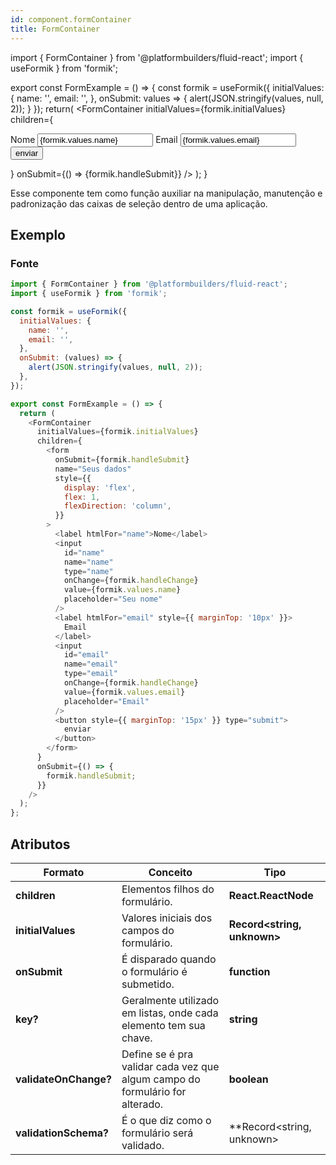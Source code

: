 ```yaml
---
id: component.formContainer
title: FormContainer
---
```


<!-- Component declaration begin -->

import { FormContainer } from '@platformbuilders/fluid-react';
import { useFormik } from 'formik';

export const FormExample = () => {
const formik = useFormik({
initialValues: {
name: '',
email: '',
},
onSubmit: values => {
alert(JSON.stringify(values, null, 2));
}
});
return(
<FormContainer
initialValues={formik.initialValues}
children={
<form onSubmit={formik.handleSubmit}
name="Seus dados"
style={{
            display: 'flex',
            flex: 1,
            flexDirection: 'column'
          }} >
<label htmlFor="name">Nome</label>
<input
            id="name"
            name="name"
            type="name"
            onChange={formik.handleChange}
            value={formik.values.name}
            placeholder="Seu nome"
          />
<label
htmlFor="email"
style={{marginTop: '10px'}} >Email</label>
<input
            id="email"
            name="email"
            type="email"
            onChange={formik.handleChange}
            value={formik.values.email}
            placeholder="Email"
          />
<button style={{marginTop: '15px'}} type="submit">
enviar
</button>
</form>
}
onSubmit={() => {formik.handleSubmit}}
/>
);
}

<!-- Component declaration end -->

<!-- Documentation begin -->

Esse componente tem como função auxiliar na manipulação, manutenção e padronização das caixas de seleção dentro de uma aplicação.

## Exemplo

<FormExample />

### Fonte

```javascript
import { FormContainer } from '@platformbuilders/fluid-react';
import { useFormik } from 'formik';

const formik = useFormik({
  initialValues: {
    name: '',
    email: '',
  },
  onSubmit: (values) => {
    alert(JSON.stringify(values, null, 2));
  },
});

export const FormExample = () => {
  return (
    <FormContainer
      initialValues={formik.initialValues}
      children={
        <form
          onSubmit={formik.handleSubmit}
          name="Seus dados"
          style={{
            display: 'flex',
            flex: 1,
            flexDirection: 'column',
          }}
        >
          <label htmlFor="name">Nome</label>
          <input
            id="name"
            name="name"
            type="name"
            onChange={formik.handleChange}
            value={formik.values.name}
            placeholder="Seu nome"
          />
          <label htmlFor="email" style={{ marginTop: '10px' }}>
            Email
          </label>
          <input
            id="email"
            name="email"
            type="email"
            onChange={formik.handleChange}
            value={formik.values.email}
            placeholder="Email"
          />
          <button style={{ marginTop: '15px' }} type="submit">
            enviar
          </button>
        </form>
      }
      onSubmit={() => {
        formik.handleSubmit;
      }}
    />
  );
};
```
## Atributos

| Formato               | Conceito                                                                     | Tipo                        |
| --------------------- | ---------------------------------------------------------------------------- | --------------------------- |
| **children**          | Elementos filhos do formulário.                                              | **React.ReactNode**         |
| **initialValues**     | Valores iniciais dos campos do formulário.                                   | **Record<string, unknown>** |
| **onSubmit**          | É disparado quando o formulário é submetido.                                 | **function**                |
| **key?**              | Geralmente utilizado em listas, onde cada elemento tem sua chave.            | **string**                  |
| **validateOnChange?** | Define se é pra validar cada vez que algum campo do formulário for alterado. | **boolean**                 |
| **validationSchema?** | É o que diz como o formulário será validado.                                 | \*\*Record<string, unknown> | undefined\*\* |


<!-- Documentation end -->
